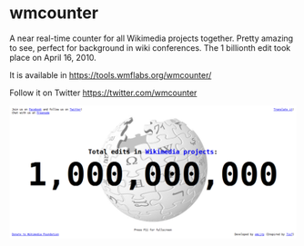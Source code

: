 wmcounter
=========

A near real-time counter for all Wikimedia projects together. Pretty amazing to see, perfect for background in wiki conferences. The 1 billionth edit took place on April 16, 2010.

It is available in https://tools.wmflabs.org/wmcounter/

Follow it on Twitter https://twitter.com/wmcounter

![alt text](https://raw.githubusercontent.com/emijrp/wmcounter/master/public_html/onebillion.png)
